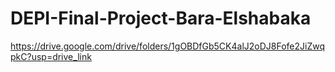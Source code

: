 # DEPI-Final-Project-Bara-Elshabaka
https://drive.google.com/drive/folders/1gOBDfGb5CK4alJ2oDJ8Fofe2JiZwqpkC?usp=drive_link 
